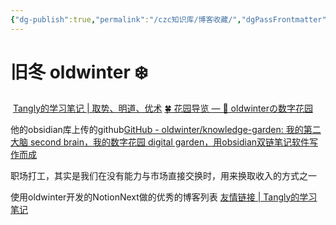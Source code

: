 ```yaml
---
{"dg-publish":true,"permalink":"/czc知识库/博客收藏/","dgPassFrontmatter":true,"created":"2024-12-07T15:38:50.190+08:00","updated":"2024-12-08T14:16:39.143+08:00"}
---
```




# 旧冬 oldwinter ❄️
 [Tangly的学习笔记 | 取势、明道、优术](https://blog.tangly1024.com)
[🍀 花园导览 — 🌱 oldwinterの数字花园](https://notes.oldwinter.top/huayuan)

他的obsidian库上传的github[GitHub - oldwinter/knowledge-garden: 我的第二大脑 second brain，我的数字花园 digital garden，用obsidian双链笔记软件写作而成](https://github.com/oldwinter/knowledge-garden)

职场打工，其实是我们在没有能力与市场直接交换时，用来换取收入的方式之一

使用oldwinter开发的NotionNext做的优秀的博客列表
[友情链接 | Tangly的学习笔记](https://blog.tangly1024.com/links)